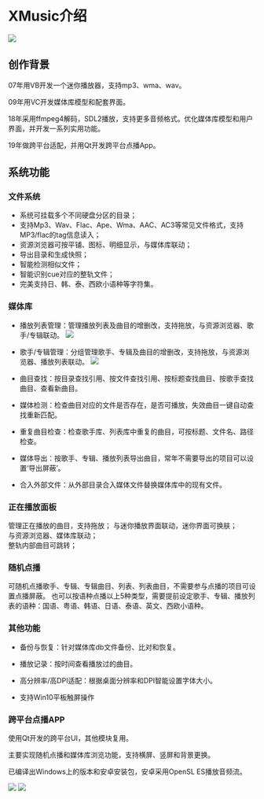 # **XMusic介绍**
![](https://raw.githubusercontent.com/1028417/Musicrosoft/master/XMusic/XMusicHost.jpg)

## **创作背景**
07年用VB开发一个迷你播放器，支持mp3、wma、wav。  

09年用VC开发媒体库模型和配套界面。  
  
18年采用ffmpeg4解码，SDL2播放，支持更多音频格式。优化媒体库模型和用户界面，并开发一系列实用功能。

19年做跨平台适配，并用Qt开发跨平台点播App。

## **系统功能**
### 文件系统
* 系统可挂载多个不同硬盘分区的目录；
* 支持Mp3、Wav、Flac、Ape、Wma、AAC、AC3等常见文件格式，支持MP3/flac的tag信息读入；
* 资源浏览器可按平铺、图标、明细显示，与媒体库联动；
* 导出目录和生成快照；
* 智能检测相似文件；
* 智能识别cue对应的整轨文件；
* 完美支持日、韩、泰、西欧小语种等字符集。

### 媒体库
* 播放列表管理：管理播放列表及曲目的增删改，支持拖放，与资源浏览器、歌手/专辑联动。
![](https://raw.githubusercontent.com/1028417/Musicrosoft/master/XMusic/XMusicHost_Playlist.jpg)

* 歌手/专辑管理：分组管理歌手、专辑及曲目的增删改，支持拖放，与资源浏览器、播放列表联动。
![](https://raw.githubusercontent.com/1028417/Musicrosoft/master/XMusic/XMusicHost_SingerAlbum.jpg)

* 曲目查找：按目录查找引用、按文件查找引用、按标题查找曲目、按歌手查找曲目、查看新曲目。

* 媒体检测：检查曲目对应的文件是否存在，是否可播放，失效曲目一键自动查找重新匹配。

* 重复曲目检查：检查歌手库、列表库中重复的曲目，可按标题、文件名、路径检查。

* 媒体导出：按歌手、专辑、播放列表导出曲目，常年不需要导出的项目可以设置‘导出屏蔽’。

* 合入外部文件：从外部目录合入媒体文件替换媒体库中的现有文件。

### 正在播放面板
管理正在播放的曲目，支持拖放；
与迷你播放界面联动，迷你界面可换肤；  
与资源浏览器、媒体库联动；  
整轨内部曲目可跳转；

### 随机点播
可随机点播歌手、专辑、专辑曲目、列表、列表曲目，不需要参与点播的项目可设置点播屏蔽。
也可以按语种点播以上5种类型，需要提前设定歌手、专辑、播放列表的语种：国语、粤语、韩语、日语、泰语、英文、西欧小语种。

### 其他功能
* 备份与恢复：针对媒体库db文件备份、比对和恢复。

* 播放记录：按时间查看播放过的曲目。

* 高分辨率/高DPI适配：根据桌面分辨率和DPI智能设置字体大小。

* 支持Win10平板触屏操作

### 跨平台点播APP
使用Qt开发的跨平台UI，其他模块复用。

主要实现随机点播和媒体库浏览功能，支持横屏、竖屏和背景更换。

已编译出Windows上的版本和安卓安装包，安卓采用OpenSL ES播放音频流。

![](https://raw.githubusercontent.com/1028417/Musicrosoft/master/XMusic/XMusic_V.jpg)
![](https://raw.githubusercontent.com/1028417/Musicrosoft/master/XMusic/XMusic_H.jpg)
